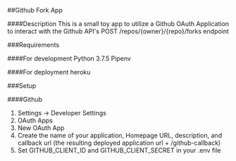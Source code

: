 ##Github Fork App

####Description 
This is a small toy app to utilize a Github OAuth Application to interact with the Github API's POST /repos/{owner}/{repo}/forks endpoint

###Requirements

####For development
Python 3.7.5
Pipenv

####For deployment
heroku


###Setup


####Github
1. Settings -> Developer Settings
2. OAuth Apps
3. New OAuth App
4. Create the name of your application, Homepage URL, description, and callback url (the resulting deployed application url + /github-callback)
5. Set GITHUB_CLIENT_ID and GITHUB_CLIENT_SECRET in your .env file


